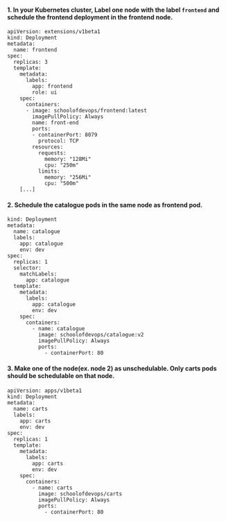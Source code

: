 #### 1. In your Kubernetes cluster, Label one node with the label `frontend` and schedule the frontend deployment in the frontend node.
```
apiVersion: extensions/v1beta1
kind: Deployment
metadata:
  name: frontend
spec:
  replicas: 3
  template:
    metadata:
      labels:
        app: frontend
        role: ui
    spec:
      containers:
      - image: schoolofdevops/frontend:latest
        imagePullPolicy: Always
        name: front-end
        ports:
        - containerPort: 8079
          protocol: TCP
        resources:
          requests:
            memory: "128Mi"
            cpu: "250m"
          limits:
            memory: "256Mi"
            cpu: "500m"
    [...]
```

#### 2. Schedule the catalogue pods in the same node as frontend pod.
```
kind: Deployment
metadata:
  name: catalogue
  labels:
    app: catalogue
    env: dev
spec:
  replicas: 1
  selector:
    matchLabels:
      app: catalogue
  template:
    metadata:
      labels:
        app: catalogue
        env: dev
    spec:
      containers:
        - name: catalogue
          image: schoolofdevops/catalogue:v2
          imagePullPolicy: Always
          ports:
            - containerPort: 80
```

#### 3. Make one of the node(ex. node 2) as unschedulable. Only carts pods should be schedulable on that node.
```
apiVersion: apps/v1beta1
kind: Deployment
metadata:
  name: carts
  labels:
    app: carts
    env: dev
spec:
  replicas: 1
  template:
    metadata:
      labels:
        app: carts
        env: dev
    spec:
      containers:
        - name: carts
          image: schoolofdevops/carts
          imagePullPolicy: Always
          ports:
            - containerPort: 80
```
